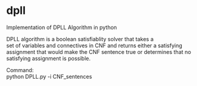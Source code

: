 # dpll
Implementation of DPLL Algorithm in python

DPLL algorithm is a boolean satisfiablity solver that takes a <br />
set of variables and connectives in CNF and returns either a satisfying <br />
assignment that would make the CNF sentence true or determines that no <br />
satisfying assignment is possible. <br />

Command: <br />
python DPLL.py -i CNF_sentences

